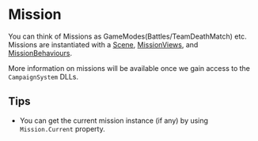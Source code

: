 # Mission

You can think of Missions as GameModes\(Battles/TeamDeathMatch\) etc. Missions are instantiated with a [Scene](https://github.com/Bannerlord-Modding/Documentation/tree/e1750735f93f2bf8930a82342deb76c028938da5/_csharp-api/mountandblade/scene.md), [MissionViews](https://github.com/Bannerlord-Modding/Documentation/tree/e1750735f93f2bf8930a82342deb76c028938da5/_csharp-api/mountandblade/missionbehaviour/missionview.md), and [MissionBehaviours](https://github.com/Bannerlord-Modding/Documentation/tree/e1750735f93f2bf8930a82342deb76c028938da5/_csharp-api/mountandblade/missionbehaviour/README.md).

More information on missions will be available once we gain access to the `CampaignSystem` DLLs.

## Tips

* You can get the current mission instance \(if any\) by using `Mission.Current` property.

